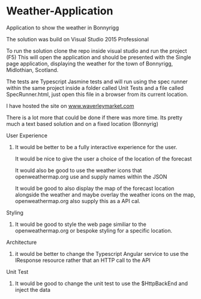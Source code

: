 # Weather-Application
Application to show the weather in Bonnyrigg

The solution was build on Visual Studio 2015 Professional

To run the solution clone the repo inside visual studio and run the project (F5)
This will open the application and should be presented with the Single page application, displaying
the weather for the town of Bonnyrigg, Midlothian, Scotland.

The tests are Typescript Jasmine tests and will run using the spec runner within the same project inside a folder 
called Unit Tests and a file called SpecRunner.html, just open this file in a browser from its current location.

I have hosted the site on www.waverleymarket.com 

There is a lot more that could be done if there was more time. Its pretty much a text based solution and on a fixed location (Bonnyrig)

User Experience
1. It would be better to be a fully interactive experience for the user.

      It would be nice to give the user a choice of the location of the forecast
      
      It would also be good to use the weather icons that openweathermap.org use and supply names within the JSON
      
      It would be good to also display the map of the forecast location alongside the weather and maybe overlay the weather icons on the map, openweathermap.org also supply this as a API cal.

Styling
1. It would be good to style the web page similiar to the openweathermap.org or bespoke styling for a specific location.

Architecture
1. it would be better to change the Typescript Angular service to use the IResponse resource rather that an HTTP call to the API

Unit Test
1. It would be good to change the unit test to use the $HttpBackEnd and inject the data





